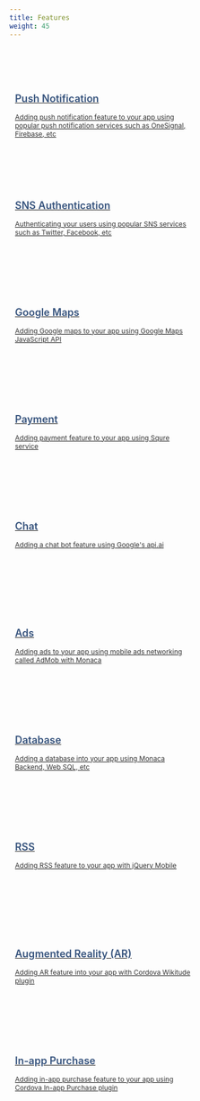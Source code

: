 ```yaml
---
title: Features
weight: 45
---
```


<div class="container">
    <div class="item">
        <a href="push">
            <h3>Push Notification</h3>
            <p>Adding push notification feature to your app using popular push notification services such as OneSignal, Firebase, etc</p>
        </a>
    </div>
    <div class="item">
        <a href="sns">
            <h3>SNS Authentication</h3>
            <p>Authenticating your users using popular SNS services such as Twitter, Facebook, etc</p>
        </a>
    </div>
    <div class="item">
        <a href="https://medium.com/the-web-tub/creating-google-maps-sample-app-with-angularjs-and-onsen-ui-c1325139781e">
            <h3>Google Maps</h3>
            <p>Adding Google maps to your app using Google Maps JavaScript API</p>
        </a>
    </div>
    <div class="item">
        <a href="https://medium.com/the-web-tub/adding-payment-service-to-cordova-app-with-square-304bea8ad1f7">        
            <h3>Payment</h3>
            <p>Adding payment feature to your app using Squre service</p>
        </a>
    </div>
    <!-- <div class="item">
        <a href="/en/tutorials/">        
            <h3>Social Sharing</h3>
            <p>Adding share feature to your app using Cordova Social Sharing plugin</p>
        </a>
    </div> -->
    <div class="item">
        <a href="https://medium.com/the-web-tub/integrating-monaca-with-api-ai-f9f294c5382a">
            <h3>Chat</h3>
            <p>Adding a chat bot feature using Google's api.ai</p>    
        </a>
    </div>
    <div class="item">
        <a href="/en/sampleapp/samples/admob/">
            <h3>Ads</h3>
            <p>Adding ads to your app using mobile ads networking called AdMob with Monaca</p>
        </a>
    </div>
    <div class="item">
        <a href="database">
            <h3>Database</h3>
            <p>Adding a database into your app using Monaca Backend, Web SQL, etc</p>
        </a>
    </div>
    <div class="item">
        <a href="/en/sampleapp/samples/sample_rss_reader/">
            <h3>RSS</h3>
            <p>Adding RSS feature to your app with jQuery Mobile</p>
        </a>
    </div>
    <div class="item">
        <a href="https://medium.com/the-web-tub/love-pok%C3%A9mon-go-create-your-own-ar-app-in-monaca-with-wikitude-4fe8dbcacc5d">
            <h3>Augmented Reality (AR)</h3>
            <p>Adding AR feature into your app with Cordova Wikitude plugin</p>
        </a>
    </div>
    <div class="item">
        <a href="/en/tutorials/in-app_purchase/">
            <h3>In-app Purchase</h3>
            <p>Adding in-app purchase feature to your app using Cordova In-app Purchase plugin</p>
        </a>
    </div>
</div>

<style>
    div.container {
        margin-top: 50px;
        width: 100%;
        display: flex;
        -webkit-flex-flow: row wrap;
        justify-content: start;
    }
    
    div.item {
        width: 320px;
        margin: 20px 20px 0 0;
        padding: 10px;
        height: 150px;
        display: block;
    }

    div.item a > p {
        margin: 0;
        color:  #333333;
        font-size: 12px;
        font-weight: 400;
        text-align: left;
    }

    div.item a > h3 {
        margin: 15px 0;
        color:  #35527c;
        font-size: 18px;
        font-weight: 600;
        text-align: left;
        border: none;
    }
    
    div.item:hover {
        box-shadow: 0 2px 1px 0 rgba(0,0,0,0.16), 0 0 0 1px rgba(0,0,0,0.08);
        cursor: hand;
        transition-duration: 200ms;
        transition-property: transform, box-shadow, margin, opacity, width;
        transition-timing-function: cubic-bezier(0.4, 0, 0.2, 1);
        background: rgb(250,250,250);
    } 

    #body-inner > footer {
        display: none;
    }
</style>